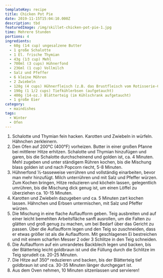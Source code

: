 ```yaml
---
templateKey: recipe
title: Chicken Pot Pie
date: 2019-11-15T15:04:10.000Z
description: tbd
featuredImage: /img/skillet-chicken-pot-pie-1.jpg
time: Mehrere Stunden
portions: 4
ingredients:
  - 60g (1⁄4 cup) ungesalzene Butter
  - 1 große Schalotte
  - 1 El. frische Thymian
  - 43g (1⁄3 cup) Mehl
  - 700ml (3 cups) Hühnerfond
  - 236ml (1 cup) Vollmilch
  - Salz und Pfeffer
  - 6 kleine Möhren
  - 2 Zwiebeln
  - 128g (4 cups) Hühnerfleisch (z.B. das Brustfleisch vom Rotisserie-Chicken)
  - 190g (1 1/2 cups) Tiefkühlerbsen (aufgetaucht)
  - 400g (14-oz.) Blätterteig (im Kühlschrank aufgetaucht)
  - 1 große Eier
category:
  - maindishes
tags:
  - Winter
  - Ofen
---
```


1. Schalotte und Thymian fein hacken. Karotten und Zwiebeln in würfeln. Hähnchen zerkleinern.
2. Den Ofen auf 200°C (400°F) vorheizen. Butter in einer großen Pfanne bei mittlerer Hitze erhitzen. Schalotte und Thymian hinzufügen und garen, bis die Schalotte durchscheinend und golden ist, ca. 4 Minuten. Mehl zugeben und unter ständigem Rühren kochen, bis die Mischung blass golden ist und nach Popcorn riecht, 5-8 Minuten.
3. Hühnerfond 1⁄2-tasseweise verrühren und vollständig einarbeiten, bevor man mehr hinzufügt. Milch unterrühren und mit Salz und Pfeffer würzen. Zum Kochen bringen, Hitze reduzieren und köcheln lassen, gelegentlich umrühren, bis die Mischung dick genug ist, um einen Löffel zu überziehen ca. 10-15 Minuten.
4. Karotten und Zwiebeln dazugeben und ca. 5 Minuten zart kochen lassen. Hähnchen und Erbsen untermischen, mit Salz und Pfeffer würzen.
5. Die Mischung in eine flache Auflaufform geben. Teig ausbreiten und auf einer leicht bemehlten Arbeitsfläche sanft ausrollen, um die Falten zu glätten und groß genug zu machen, um bei Bedarf über das Gericht zu passen. Über die Auflaufform legen und den Teig so zuschneiden, dass er etwas größer ist als die Auflaufform. Mit geschlagenen Ei bestreichen und mit einem scharfen Messer 2 oder 3 Schlitze in den Teig schneiden.
6. Die Auflaufform auf ein umrandetes Backblech legen und backen, bis der Blätterteig leicht goldbraun ist und die Füllung durch die Schlitze im Teig sprudelt ca. 20-25 Minuten. 
7. Die Hitze auf 350° reduzieren und backen, bis der Blätterteig tief goldbraun ist und ca. 30-35 Minuten länger durchgegart ist. 
8. Aus dem Oven nehmen, 10 Minuten sitzenlassen und servieren!
